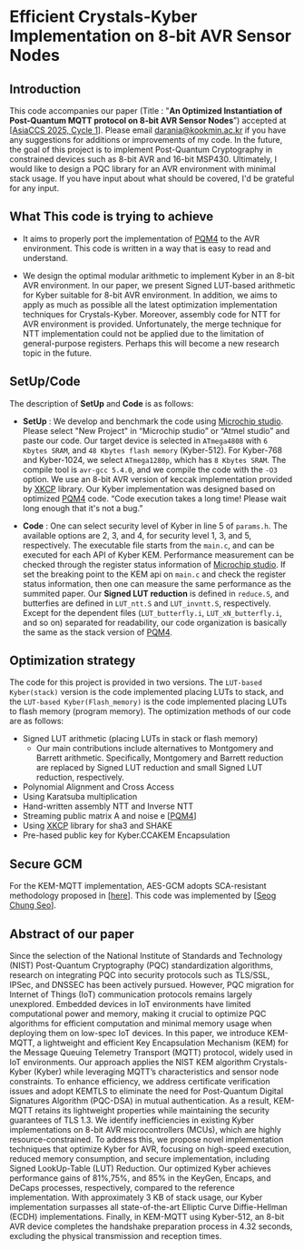 # Efficient Crystals-Kyber Implementation on 8-bit AVR Sensor Nodes

## Introduction
This code accompanies our paper (Title : "**An Optimized Instantiation of Post-Quantum MQTT protocol on 8-bit AVR Sensor Nodes**”) accepted at [[AsiaCCS 2025, Cycle 1](https://asiaccs2025.hust.edu.vn/)]. Please email <darania@kookmin.ac.kr> if you have any suggestions for additions or improvements of my code. In the future, the goal of this project is to implement Post-Quantum Cryptography in constrained devices such as 8-bit AVR and 16-bit MSP430. Ultimately, I would like to design a PQC library for an AVR environment with minimal stack usage. If you have input about what should be covered, I'd be grateful for any input.

## What This code is trying to achieve
* It aims to properly port the implementation of [PQM4](https://github.com/mupq/pqm4) to the AVR environment. This code is written in a way that is easy to read and understand.

* We design the optimal modular arithmetic to implement Kyber in an 8-bit AVR environment. In our paper, we present  Signed LUT-based arithmetic for Kyber suitable for 8-bit AVR environment. In addition, we aims to apply as much as possible all the latest optimization implementation techniques for Crystals-Kyber. Moreover, assembly code for NTT for AVR environment is provided. Unfortunately, the merge technique for NTT implementation could not be applied due to the limitation of general-purpose registers. Perhaps this will become a new research topic in the future.

## SetUp/Code
The description of **SetUp** and **Code** is as follows:

* **SetUp** : We develop and benchmark the code using [Microchip studio](https://www.microchip.com/). Please select "New Project" in “Microchip studio” or “Atmel studio” and paste our code. Our target device is selected in `ATmega4808` with `6 Kbytes SRAM`, and `48 Kbytes flash memory` (Kyber-512). For Kyber-768 and Kyber-1024, we select `ATmega1280p`, which has `8 Kbytes SRAM`. The compile tool is `avr-gcc 5.4.0`, and we compile the code with the `-O3` option. 
We use an 8-bit AVR version of keccak implementation provided by [XKCP](https://github.com/XKCP/XKCP) library. Our Kyber implementation was designed based on optimized [PQM4](https://github.com/mupq/pqm4) code. “Code execution takes a long time! Please wait long enough that it's not a bug.”

* **Code** : One can select security level of Kyber in line 5 of `params.h`. The available options are 2, 3, and 4, for security level 1, 3, and 5, respectively. The executable file starts from the `main.c`, and can be executed for each API of Kyber KEM. 
Performance measurement can be checked through the register status information of [Microchip studio](https://www.microchip.com/). If set the breaking point to the KEM api on `main.c` and check the register status information, then one can measure the same performance as the summited paper. Our **Signed LUT reduction** is defined in `reduce.S`, and butterfies are defined in `LUT_ntt.S` and `LUT_invntt.S`, respectively. Except for the dependent files (`LUT_butterfly.i`, `LUT_xN_butterfly.i`, and so on) separated for readability, our code organization is basically the same as the stack version of [PQM4](https://github.com/mupq/pqm4).

## Optimization strategy
The code for this project is provided in two versions. The `LUT-based Kyber(stack)` version is the code implemented placing LUTs to stack, and the `LUT-based Kyber(Flash_memory)` is the code implemented placing LUTs to flash memory (program memory). The optimization methods of our code are as follows: 

- Signed LUT arithmetic (placing LUTs in stack or flash memory)
  + Our main contributions include alternatives to Montgomery and Barrett arithmetic. Specifically, Montgomery and Barrett reduction are replaced by Signed LUT reduction and small Signed LUT reduction, respectively.
- Polynomial Alignment and Cross Access
- Using Karatsuba multiplication
- Hand-written assembly NTT and Inverse NTT
- Streaming public matrix A and noise e [[PQM4](https://github.com/mupq/pqm4)]
- Using [XKCP](https://github.com/XKCP/XKCP) library for sha3 and SHAKE
- Pre-hased public key for Kyber.CCAKEM Encapsulation

## Secure GCM
For the KEM-MQTT implementation, AES-GCM adopts SCA-resistant methodology proposed in [[here](https://www.mdpi.com/2076-3417/10/8/2821)]. This code was implemented by [[Seog Chung Seo](https://github.com/SeogChungSeo)].

## Abstract of our paper
Since the selection of the National Institute of Standards and Technology (NIST) Post-Quantum Cryptography (PQC) standardization algorithms, research on integrating PQC into security protocols such as TLS/SSL, IPSec, and DNSSEC has been actively pursued. However, PQC migration for Internet of Things (IoT) communication protocols remains largely unexplored. Embedded devices in IoT environments have limited computational power and memory, making it crucial to optimize PQC algorithms for efficient computation and minimal memory usage when deploying them on low-spec IoT devices. In this paper, we introduce KEM-MQTT, a lightweight and efficient Key Encapsulation Mechanism (KEM) for the Message Queuing Telemetry Transport (MQTT) protocol, widely used in IoT environments. Our approach applies the NIST KEM algorithm Crystals-Kyber (Kyber) while leveraging MQTT’s characteristics and sensor node constraints. To enhance efficiency, we address certificate verification issues and adopt KEMTLS to eliminate the need for Post-Quantum Digital Signatures Algorithm (PQC-DSA) in mutual authentication. As a result, KEM-MQTT retains its lightweight properties while maintaining the security guarantees of TLS 1.3. We identify inefficiencies in existing Kyber implementations on 8-bit AVR microcontrollers (MCUs), which are highly resource-constrained. To address this, we propose novel implementation techniques that optimize Kyber for AVR, focusing on high-speed execution, reduced memory consumption, and secure implementation, including Signed LookUp-Table (LUT) Reduction. Our optimized Kyber achieves performance gains of 81%,75%, and 85% in the KeyGen, Encaps, and DeCaps processes, respectively, compared to the reference implementation. With approximately 3 KB of stack usage, our Kyber implementation surpasses all state-of-the-art Elliptic Curve Diffie-Hellman (ECDH) implementations. Finally, in KEM-MQTT using Kyber-512, an 8-bit AVR device completes the handshake preparation process in 4.32 seconds, excluding the physical transmission and reception times.
